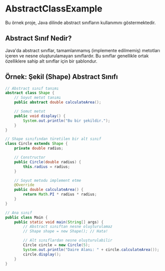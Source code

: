 # AbstractClassExample

Bu örnek proje, Java dilinde abstract sınıfların kullanımını göstermektedir.

## Abstract Sınıf Nedir?

Java'da abstract sınıflar, tamamlanmamış (implemente edilmemiş) metotları içeren ve nesne oluşturulamayan sınıflardır. Bu sınıflar genellikle ortak özelliklere sahip alt sınıflar için bir şablondur.

## Örnek: Şekil (Shape) Abstract Sınıfı

```java
// Abstract sınıf tanımı
abstract class Shape {
    // Soyut metot tanımı
    public abstract double calculateArea();

    // Somut metot
    public void display() {
        System.out.println("Bu bir şekildir.");
    }
}

// Shape sınıfından türetilen bir alt sınıf
class Circle extends Shape {
    private double radius;

    // Constructor
    public Circle(double radius) {
        this.radius = radius;
    }

    // Soyut metodu implement etme
    @Override
    public double calculateArea() {
        return Math.PI * radius * radius;
    }
}

// Ana sınıf
public class Main {
    public static void main(String[] args) {
        // Abstract sınıftan nesne oluşturulamaz
        // Shape shape = new Shape(); // Hata!

        // Alt sınıflardan nesne oluşturulabilir
        Circle circle = new Circle(5);
        System.out.println("Daire Alanı: " + circle.calculateArea());
        circle.display();
    }
}
